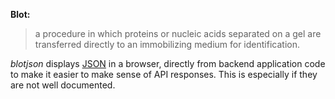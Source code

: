 **Blot:**
> a procedure in which proteins or nucleic acids separated on a gel are transferred directly to an immobilizing medium for identification.


*blotjson* displays [JSON](https://www.json.org/json-en.html) in a browser, directly from backend application code to make it easier to make sense of API responses. This is especially if they are not well documented.
